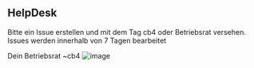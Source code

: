 ## HelpDesk

Bitte ein Issue erstellen und mit dem Tag cb4 oder Betriebsrat versehen. Issues werden innerhalb von 7 Tagen
bearbeitet


Dein Betriebsrat
  ~cb4
![image](https://avatars.cloudflare.steamstatic.com/f9abb9e79dcf306fe2d938053c478e976cdb1399_full.jpg)
